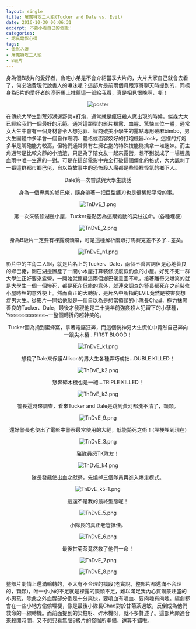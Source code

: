 ```yaml
---
layout: single
title: 屠魔特攻二人組(Tucker and Dale vs. Evil)
date: 2016-10-30 06:06:31
excerpt: 不要小看自己的低能！
categories:
- 認真電影心得
tags:
- 電影心得
- 屠魔特攻二人組
- B級片
---
```


身為個B級片的愛好者，魯宅小弟是不會介紹當季大片的，大片大家自己就會去看了，何必浪費現代說書人的唾沫呢？這部片是前兩個月跟淳哥聊天時提到的，同樣身為B片的愛好者的淳哥馬上推薦這一部給我看，真是相見恨晚啊，嘶！

<p style="text-align:center"><img alt="poster" src="https://pic.pimg.tw/kwbuster/1477807525-1665052645.jpg?v=1477807540" title="poster"></p>

在傳統大學生到荒郊湖邊野營+打炮，通常就是瘋狂殺人魔出現的時候，傑森大大已經給我們一個最好的示範。通常這類型的影片裸露、血腥、驚悚三位一體，通常女大生中會有一個身材會令人想犯罪、智商媲美小學生的露點專用破麻bimbo，男大生團體中多半會一個自作聰明、體格或面容姣好的打炮機器Jock，這裡的打炮多半是嘴砲能力較高，但牠們通常具有左擁右抱的特殊技能能擒拿一堆迷妹。而主角通常是比較文靜的小渣渣，只是為了陪女友一起來露營，想不到就成了一場腥風血雨中唯一生還的一對。可是在這部電影中完全打破這個僵化的格式，大大諷刺了一番這群都市鄉巴佬，自以為故事中的恐怖殺人魔都是些怪裡怪氣的鄉下人。


<p style="text-align: center;">Dale第一次嘗試與大學生談話</p>

<p style="text-align: center;">身為一個專業的鄉巴佬，隨身帶著一把巨型鐮刀也是很稀鬆平常的事。</p>

<p style="text-align:center"><img alt="TnDvE_1.png" src="https://pic.pimg.tw/kwbuster/1477807527-3438925685_n.png?v=1477807540" title="TnDvE_1.png"></p>


<p style="text-align: center;">第一次來裝修湖邊小屋，Tucker差點因為這跟鬆動的梁柱送命。(各種埋梗)</p>

<p style="text-align:center"><img alt="TnDvE_2.png" src="https://pic.pimg.tw/kwbuster/1477807526-3730295367_n.png?v=1477807540" title="TnDvE_2.png"></p>


<p style="text-align: center;">身為B級片一定要有裸露鏡頭囉，可是這種解析度跟打馬賽克差不多了...差矣。</p>

<p style="text-align:center"><img alt="TnDvE_n1.png" src="https://pic.pimg.tw/kwbuster/1477807534-35282088_n.png?v=1477807540" title="TnDvE_n1.png"></p>


影片中的主角二人組，就是片名上的Tucker、Dale，兩個不善言詞但是心地善良的鄉巴佬，剛在湖邊置產了一間小木屋打算裝修成度假釣魚的小屋。好死不死一群大學生正好要來露營，一開始就懷疑這兩個鄉巴佬意圖不軌，接著離奇又爆笑的就是大學生一個一個慘死，都是死在低能的意外，就連來調查的警長都死在之前裝修小屋時埋的意外梗上。然而真正的大轉折，是片名中所指的EVIL竟然是被害妄想症男大生。從影片一開始他就是一個自以為是想當領頭的小隊長Chad，極力抹黑善良的Tucker、Dale，最後才發現他是二十幾年前強姦殺人犯留下的小孽種，Yeeeeeeeeeeee~一整個轉折的超幹笑的。


<p style="text-align: center;">Tucker因為捅到蜜蜂窩，拿著電鋸狂奔，而這個恍神男大生慌忙中竟然自己奔向一跟尖木樁...FIRST BLOOD！</p>

<p style="text-align:center"><img alt="TnDvE_k1.png" src="https://pic.pimg.tw/kwbuster/1477807993-2979486018_n.png?v=1477807999" title="TnDvE_k1.png"></p>


<p style="text-align: center;">想殺了Dale來保護Allison的男大生各種弄巧成拙...DUBLE KILLED！</p>

<p style="text-align:center"><img alt="TnDvE_k2.png" src="https://pic.pimg.tw/kwbuster/1477808383-23742599_n.png?v=1477808389" title="TnDvE_k2.png"></p>


<p style="text-align: center;">怒奔碎木機也是一絕...TRIPLE KILLED！</p>


<p style="text-align:center"><img alt="TnDvE_k3.png" src="https://pic.pimg.tw/kwbuster/1477808523-4227189405_n.png?v=1477808528" title="TnDvE_k3.png"></p>


<p style="text-align: center;">警長這時來調查，看來Tucker and Dale是跳到黃河都洗不清了，顆顆。</p>

<p style="text-align:center"><img alt="TnDvE_9.png" src="https://pic.pimg.tw/kwbuster/1477808702-3300379548_n.png?v=1477808707" title="TnDvE_9.png"></p>


<p style="text-align: center;">還好警長也使出了電影中警察最常使用的大絕，低能斃死之術！(埋梗埋到現在)</p>

<p style="text-align:center"><img alt="TnDvE_3.png" src="https://pic.pimg.tw/kwbuster/1477807526-2131068299_n.png?v=1477808707" title="TnDvE_3.png"></p>


<p style="text-align: center;">豬隊員怒TK隊友！</p>

<p style="text-align:center"><img alt="TnDvE_k4.png" src="https://pic.pimg.tw/kwbuster/1477807531-406440234_n.png?v=1477808707" title="TnDvE_k4.png"></p>


<p style="text-align: center;">隊長發飆使出血之獻祭，先燒掉三個隊員再進入爆走模式。</p>

<p style="text-align:center"><img alt="TnDvE_k5-1.png" src="https://pic.pimg.tw/kwbuster/1477807531-3458077364_n.png?v=1477808707" title="TnDvE_k5-1.png"></p>


<p style="text-align: center;">這還不是我的最終型態呢！</p>

<p style="text-align:center"><img alt="TnDvE_5.png" src="https://pic.pimg.tw/kwbuster/1477807527-1925952102_n.png?v=1477808707" title="TnDvE_5.png"></p>


<p style="text-align: center;">小隊長的真正老爸抵佳。</p>

<p style="text-align:center"><img alt="TnDvE_6.png" src="https://pic.pimg.tw/kwbuster/1477807528-1988190331_n.png?v=1477808707" title="TnDvE_6.png"></p>


<p style="text-align: center;">最後甘菊茶竟然救了他們一命！</p>

<p style="text-align:center"><img alt="TnDvE_7.png" src="https://pic.pimg.tw/kwbuster/1477807529-3170837390_n.png?v=1477808707" title="TnDvE_7.png"></p>

<p style="text-align:center"><img alt="TnDvE_8.png" src="https://pic.pimg.tw/kwbuster/1477807530-2047666203_n.png?v=1477808707" title="TnDvE_8.png"></p>


整部片劇情上還滿輪轉的，不太有不合理的橋段(老實說，整部片都還滿不合理的，顆顆)，唯一小小的不足就是裸露的鏡頭不足，難以滿足我內心賀爾蒙旺盛的小男孩，除此之外血腥部分倒是十分爽快，要噴血有噴血、要肉塊有肉塊。編劇都會在一些小地方偷偷埋梗，像是最後小隊長Chad對於甘菊茶過敏，反倒成為他們救命的一線轉機。而前面提到的梁柱呀、碎木機呀，就不多贅述了。這部片頗適合來殺閒時間，又不想只看無腦B級片的怪咖所準備，還算不錯啦。
